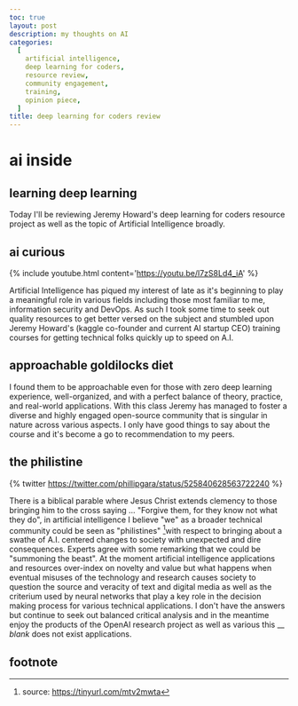```yaml
---
toc: true
layout: post
description: my thoughts on AI
categories:
  [
    artificial intelligence,
    deep learning for coders,
    resource review,
    community engagement,
    training,
    opinion piece,
  ]
title: deep learning for coders review
---
```


# ai inside

## learning deep learning

Today I'll be reviewing Jeremy Howard's deep learning for coders resource
project as well as the topic of Artificial Intelligence broadly.

## ai curious

{% include youtube.html content='<a href="https://youtu.be/l7zS8Ld4_iA">https://youtu.be/l7zS8Ld4_iA</a>' %}

Artificial Intelligence has piqued my interest of late as it's beginning to play
a meaningful role in various fields including those most familiar to me,
information security and DevOps. As such I took some time to seek out quality
resources to get better versed on the subject and stumbled upon Jeremy Howard's
(kaggle co-founder and current AI startup CEO) training courses for getting
technical folks quickly up to speed on A.I.

## approachable goldilocks diet

I found them to be approachable even for those with zero deep learning
experience, well-organized, and with a perfect balance of theory, practice, and
real-world applications. With this class Jeremy has managed to foster a diverse
and highly engaged open-source community that is singular in nature across
various aspects. I only have good things to say about the course and it's become
a go to recommendation to my peers.

## the philistine

{% twitter https://twitter.com/phillipgara/status/525840628563722240 %}

There is a biblical parable where Jesus Christ extends clemency to those
bringing him to the cross saying ... "Forgive them, for they know not what they
do", in artificial intelligence I believe "we" as a broader technical community
could be seen as "philistines" [^1 ]with respect to bringing about a swathe of
A.I. centered changes to society with unexpected and dire consequences. Experts
agree with some remarking that we could be "summoning the beast". At the moment
artificial intelligence applications and resources over-index on novelty and
value but what happens when eventual misuses of the technology and research
causes society to question the source and veracity of text and digital media as
well as the criterium used by neural networks that play a key role in the
decision making process for various technical applications. I don't have the
answers but continue to seek out balanced critical analysis and in the meantime
enjoy the products of the OpenAI research project as well as various this \_\_
_blank_ does not exist applications.

## footnote

[^1]: source: https://tinyurl.com/mtv2mwta
